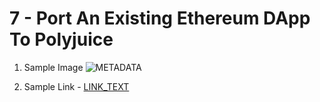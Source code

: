 # 7 - Port An Existing Ethereum DApp To Polyjuice

1. Sample Image
![METADATA](./URL)

2. Sample Link - [LINK_TEXT](URL)
